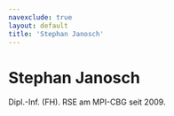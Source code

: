 ```yaml
---
navexclude: true
layout: default
title: 'Stephan Janosch'
---
```


# Stephan Janosch

Dipl.-Inf. (FH). RSE am MPI-CBG seit 2009.